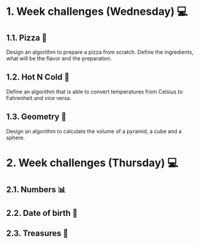 # 1. Week challenges (Wednesday) 💻

## 1.1. Pizza 🍕

Design an algorithm to prepare a pizza from scratch. Define the ingredients, what will be the flavor and the preparation.

## 1.2. Hot N Cold 🥶

Define an algorithm that is able to convert temperatures from Celsius to Fahrenheit and vice versa.

## 1.3. Geometry 📐

Design an algorithm to calculate the volume of a pyramid, a cube and a sphere.

# 2. Week challenges (Thursday) 💻
## 2.1. Numbers 📊
## 2.2. Date of birth 👧
## 2.3. Treasures 👑
